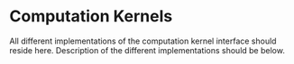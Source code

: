 # Computation Kernels

All different implementations of the computation kernel interface should reside here. Description of the different
implementations should be below.

